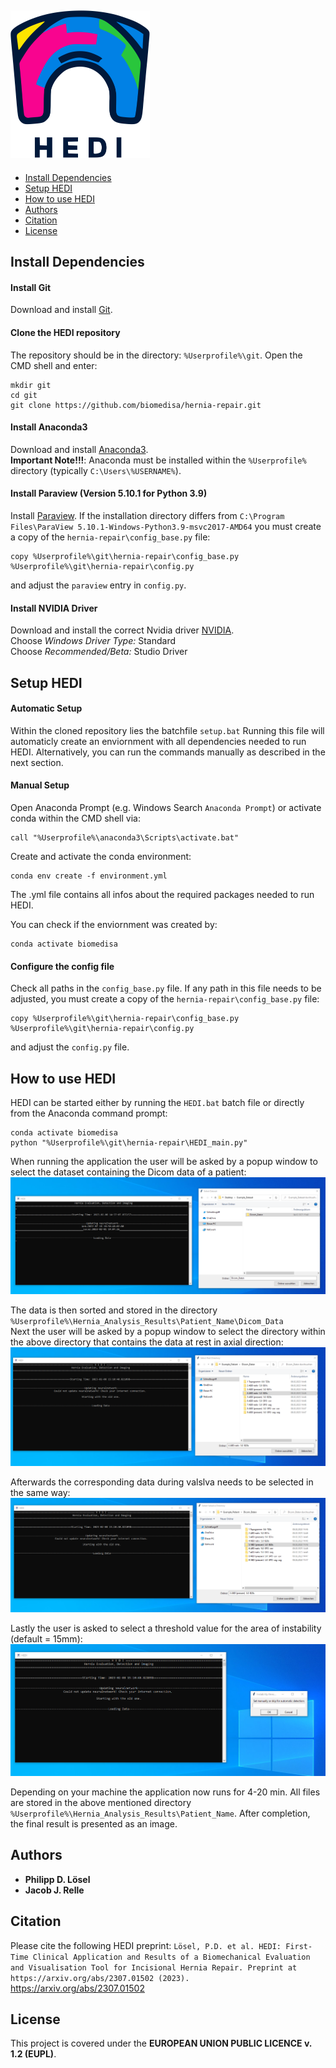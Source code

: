 <img src="res/hedi_logo.svg" alt="hedi" width="223" height="236"></img>
-----------
- [Install Dependencies](#install-dependencies)
- [Setup HEDI](#setup-hedi)
- [How to use HEDI](#how-to-use-hedi)
- [Authors](#authors)
- [Citation](#citation)
- [License](#license)
## __Install Dependencies__

#### __Install Git__
Download and install [Git](https://github.com/git-for-windows/git/releases/download/v2.45.1.windows.1/Git-2.45.1-64-bit.exe).

#### __Clone the HEDI repository__
The repository should be in the directory: `%Userprofile%\git`. Open the CMD shell and enter:
```
mkdir git
cd git
git clone https://github.com/biomedisa/hernia-repair.git
```

#### __Install Anaconda3__
Download and install [Anaconda3](https://www.anaconda.com/products/individual#windows).  
**Important Note!!!**: Anaconda must be installed within the `%Userprofile%` directory (typically `C:\Users\%USERNAME%`).

#### __Install Paraview (Version 5.10.1 for Python 3.9)__
Install [Paraview](https://www.paraview.org/download/). If the installation directory differs from `C:\Program Files\ParaView 5.10.1-Windows-Python3.9-msvc2017-AMD64` you must create a copy of the `hernia-repair\config_base.py` file:
```
copy %Userprofile%\git\hernia-repair\config_base.py %Userprofile%\git\hernia-repair\config.py
```
and adjust the `paraview` entry in `config.py`.

#### __Install NVIDIA Driver__
Download and install the correct Nvidia driver [NVIDIA](https://www.nvidia.com/Download/Find.aspx?lang=en-us).  
Choose *Windows Driver Type:* Standard  
Choose *Recommended/Beta:* Studio Driver

## __Setup HEDI__

#### __Automatic Setup__
Within the cloned repository lies the batchfile `setup.bat`
Running this file will automaticly create an enviornment 
with all dependencies needed to run HEDI.
Alternatively, you can run the commands manually as described in the next section.

#### __Manual Setup__
Open Anaconda Prompt (e.g. Windows Search `Anaconda Prompt`)
or activate conda within the CMD shell via:
```
call "%Userprofile%\anaconda3\Scripts\activate.bat"
```
Create and activate the conda environment:
```
conda env create -f environment.yml
```
The .yml file contains all infos about the required packages
needed to run HEDI.

You can check if the enviornment was created by:
```
conda activate biomedisa
```

#### __Configure the config file__
Check all paths in the `config_base.py` file. If any path in this file needs to be adjusted, you must create a copy of the `hernia-repair\config_base.py` file:
```
copy %Userprofile%\git\hernia-repair\config_base.py %Userprofile%\git\hernia-repair\config.py
```
and adjust the `config.py` file.

## __How to use HEDI__
HEDI can be started either by running the `HEDI.bat` batch file or directly from the Anaconda command prompt:
```
conda activate biomedisa
python "%Userprofile%\git\hernia-repair\HEDI_main.py"
```
When running the application the user will be asked by a popup window to select the dataset containing the Dicom data of a patient:
![Alt Text](res/SelectDataset.png)

The data is then sorted and stored in the directory `%Userprofile%\Hernia_Analysis_Results\Patient_Name\Dicom_Data`  
Next the user will be asked by a popup window to select the directory within the above directory that contains the data at rest in axial direction:
![Alt Text](res/SelectRest.png)

Afterwards the corresponding data during valslva needs to be selected in the same way:
![Alt Text](res/SelectValsalva.png)

Lastly the user is asked to select a threshold value for the area of instability (default = 15mm):
![Alt Text](res/SelectThreshold.png)

Depending on your machine the application now runs for 4-20 min. All files are stored in the above mentioned directory `%Userprofile%\Hernia_Analysis_Results\Patient_Name`. After completion, the final result is presented as an image.

## Authors
* **Philipp D. Lösel**
* **Jacob J. Relle**

## Citation
Please cite the following HEDI preprint:
`Lösel, P.D. et al. HEDI: First-Time Clinical Application and Results of a Biomechanical Evaluation and Visualisation Tool for Incisional Hernia Repair. Preprint at https://arxiv.org/abs/2307.01502 (2023).` https://arxiv.org/abs/2307.01502

## License
This project is covered under the **EUROPEAN UNION PUBLIC LICENCE v. 1.2 (EUPL)**.

